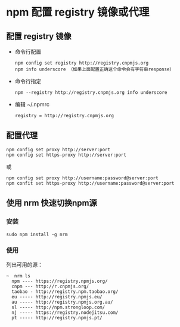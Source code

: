 # npm 配置 registry 镜像或代理

## 配置 registry 镜像

* 命令行配置
  ```
  npm config set registry http://registry.cnpmjs.org
  npm info underscore （如果上面配置正确这个命令会有字符串response）
  ```
* 命令行指定
  ```
  npm --registry http://registry.cnpmjs.org info underscore
  ```
* 编辑 ~/.npmrc 
  ```
  registry = http://registry.cnpmjs.org
  ```

## 配置代理



```
npm config set proxy http://server:port
npm config set https-proxy http://server:port
```

或

```
npm config set proxy http://username:password@server:port
npm confit set https-proxy http://username:password@server:port
```

## 使用 nrm 快速切换npm源

### 安装

```
sudo npm install -g nrm
```

### 使用

列出可用的源：

```
~  nrm ls
  npm ---- https://registry.npmjs.org/
  cnpm --- http://r.cnpmjs.org/
  taobao - http://registry.npm.taobao.org/
  eu ----- http://registry.npmjs.eu/
  au ----- http://registry.npmjs.org.au/
  sl ----- http://npm.strongloop.com/
  nj ----- https://registry.nodejitsu.com/
  pt ----- http://registry.npmjs.pt/
```




